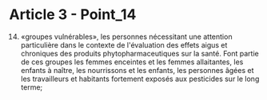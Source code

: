 # Article 3 - Point_14

14) «groupes vulnérables», les personnes nécessitant une attention particulière dans le contexte de l'évaluation des effets aigus et chroniques des produits phytopharmaceutiques sur la santé. Font partie de ces groupes les femmes enceintes et les femmes allaitantes, les enfants à naître, les nourrissons et les enfants, les personnes âgées et les travailleurs et habitants fortement exposés aux pesticides sur le long terme;
